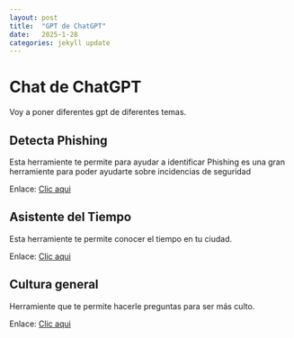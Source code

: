 ```yaml
---
layout: post
title:  "GPT de ChatGPT"
date:   2025-1-28
categories: jekyll update
---
```


# Chat de ChatGPT

Voy a poner diferentes gpt de diferentes temas.

## Detecta Phishing

Esta herramiente te permite para ayudar a identificar Phishing es una gran herramiente para poder ayudarte sobre incidencias de seguridad

Enlace: <a href="https://chatgpt.com/g/g-679892afc09c8191ac49c480a0033a50-detecta-phishing">Clic aqui</a>

## Asistente del Tiempo

Esta herramiente te permite conocer el tiempo en tu ciudad.

Enlace: <a href="https://chatgpt.com/g/g-67988e7b0d24819192871af990cda136-asistente-del-tiempo">Clic aqui</a>

## Cultura general

Herramiente que te  permite hacerle preguntas para ser más culto.

Enlace: <a href="https://chatgpt.com/g/g-6797d80737c48191bf613c62377682be-enciclopedia-interactiva">Clic aqui</a>

